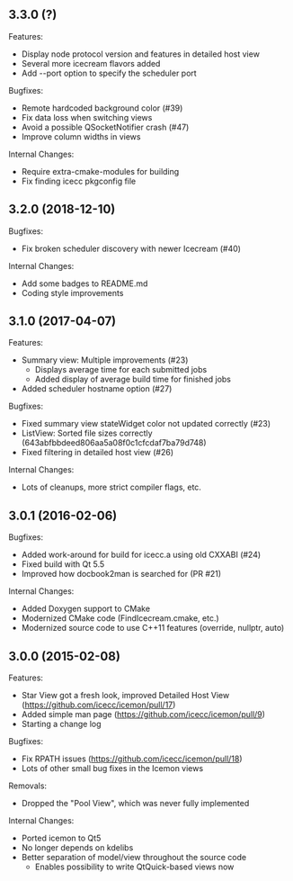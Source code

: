## 3.3.0 (?)

Features:
- Display node protocol version and features in detailed host view
- Several more icecream flavors added
- Add --port option to specify the scheduler port

Bugfixes:
- Remote hardcoded background color (#39)
- Fix data loss when switching views
- Avoid a possible QSocketNotifier crash (#47)
- Improve column widths in views

Internal Changes:
- Require extra-cmake-modules for building
- Fix finding icecc pkgconfig file

## 3.2.0 (2018-12-10)

Bugfixes:

- Fix broken scheduler discovery with newer Icecream (#40)

Internal Changes:

- Add some badges to README.md
- Coding style improvements

## 3.1.0 (2017-04-07)

Features:

- Summary view: Multiple improvements (#23)
    - Displays average time for each submitted jobs
    - Added display of average build time for finished jobs
- Added scheduler hostname option (#27)

Bugfixes:

- Fixed summary view stateWidget color not updated correctly (#23)
- ListView: Sorted file sizes correctly (643abfbbdeed806aa5a08f0c1cfcdaf7ba79d748)
- Fixed filtering in detailed host view (#26)

Internal Changes:

- Lots of cleanups, more strict compiler flags, etc.

## 3.0.1 (2016-02-06)

Bugfixes:

- Added work-around for build for icecc.a using old CXXABI (#24)
- Fixed build with Qt 5.5
- Improved how docbook2man is searched for (PR #21)

Internal Changes:

- Added Doxygen support to CMake
- Modernized CMake code (FindIcecream.cmake, etc.)
- Modernized source code to use C++11 features (override, nullptr, auto)

## 3.0.0 (2015-02-08)

Features:

- Star View got a fresh look, improved Detailed Host View (https://github.com/icecc/icemon/pull/17)
- Added simple man page (https://github.com/icecc/icemon/pull/9)
- Starting a change log

Bugfixes:

- Fix RPATH issues (https://github.com/icecc/icemon/pull/18)
- Lots of other small bug fixes in the Icemon views

Removals:

- Dropped the "Pool View", which was never fully implemented

Internal Changes:

- Ported icemon to Qt5
- No longer depends on kdelibs
- Better separation of model/view throughout the source code
    - Enables possibility to write QtQuick-based views now
